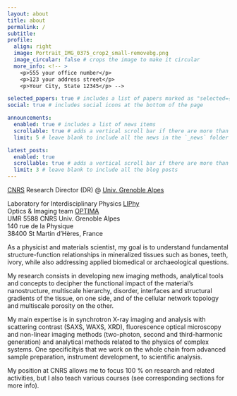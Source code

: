 ```yaml
---
layout: about
title: about
permalink: /
subtitle:
profile:
  align: right
  image: Portrait_IMG_0375_crop2_small-removebg.png
  image_circular: false # crops the image to make it circular
  more_info: <!-- >
    <p>555 your office number</p>
    <p>123 your address street</p>
    <p>Your City, State 12345</p> -->

selected_papers: true # includes a list of papers marked as "selected={true}"
social: true # includes social icons at the bottom of the page

announcements:
  enabled: true # includes a list of news items
  scrollable: true # adds a vertical scroll bar if there are more than 3 news items
  limit: 5 # leave blank to include all the news in the `_news` folder

latest_posts:
  enabled: true
  scrollable: true # adds a vertical scroll bar if there are more than 3 new posts items
  limit: 3 # leave blank to include all the blog posts
---
```


[CNRS](https://www.cnrs.fr/en) Research Director (DR) @ [Univ. Grenoble Alpes](https://www.univ-grenoble-alpes.fr/english/)<br>

Laboratory for Interdisciplinary Physics [LIPhy](https://www-liphy.univ-grenoble-alpes.fr/) <br>
Optics & Imaging team [OPTIMA](https://www-liphy.univ-grenoble-alpes.fr/OPTique-et-IMAgeries-en) <br>
UMR 5588 CNRS Univ. Grenoble Alpes <br>
140 rue de la Physique <br>
38400 St Martin d’Hères, France  

As a physicist and materials scientist, my goal is to understand fundamental structure-function relationships in mineralized tissues such as bones, teeth, ivory, while also addressing applied biomedical or archaeological questions.

My research consists in developing new imaging methods, analytical tools and concepts to decipher the functional impact of the material’s nanostructure, multiscale hierarchy, disorder, interfaces and structural gradients of the tissue, on one side, and of the cellular network topology and multiscale porosity on the other.

My main expertise is in synchrotron X-ray imaging and analysis with scattering contrast (SAXS, WAXS, XRD), fluorescence optical microscopy and non-linear imaging methods (two-photon, second and third-harmonic generation) and analytical methods related to the physics of complex systems. One specificityis that we work on the whole chain from advanced sample preparation, instrument development, to scientific analysis.

My position at CNRS allows me to focus 100 % on research and related activities, but I also teach various courses (see corresponding sections for more info).

<!-- Write your biography here. Tell the world about yourself. Link to your favorite [subreddit](http://reddit.com). You can put a picture in, too. The code is already in, just name your picture `prof_pic.jpg` and put it in the `img/` folder.

Put your address / P.O. box / other info right below your picture. You can also disable any of these elements by editing `profile` property of the YAML header of your `_pages/about.md`. Edit `_bibliography/papers.bib` and Jekyll will render your [publications page](/al-folio/publications/) automatically.

Link to your social media connections, too. This theme is set up to use [Font Awesome icons](https://fontawesome.com/) and [Academicons](https://jpswalsh.github.io/academicons/), like the ones below. Add your Facebook, Twitter, LinkedIn, Google Scholar, or just disable all of them. -->
